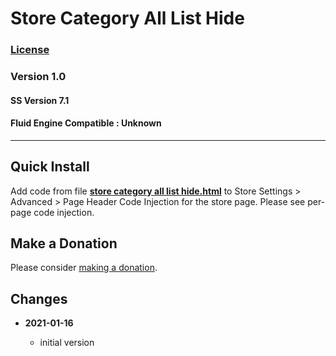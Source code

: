 # Store Category All List Hide

### [License][99]

### Version 1.0

#### SS Version 7.1

#### Fluid Engine Compatible : Unknown

---

## Quick Install

Add code from file **[store category all list hide.html][1]** to Store Settings >
Advanced > Page Header Code Injection for the store page. Please see per-page
code injection.

## Make a Donation

Please consider [making a donation][2].

## Changes

<!-- * **2021-05-08**

  * added coverage for store product grid image hover
  * bumped version to v0.1d1
  -->
* **2021-01-16**

  * initial version

[1]: store%20category%20all%20list%20hide.html#L1
[2]: https://github.com/tomsWebConsulting/twcsl#make-a-donation
[99]: https://github.com/tomsWebConsulting/twcsl/blob/main/LICENSE.txt#L1
